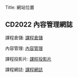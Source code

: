 Title: 網站位置

## CD2022 內容管理網誌

課程倉儲: <a href="https://github.com/40723217/cd2022">課程倉儲</a>

內容管理: <a href="https://40723217.github.io/cd2022/">內容管理</a>

課程投影片: <a href="https://40723217.github.io/cd2022/reveal">課程投影片</a>

課程網誌: <a href="https://40723217.github.io/cd2022/blog">課程網誌</a>









